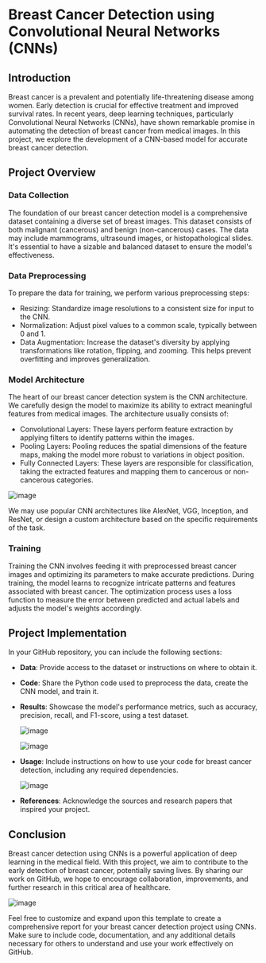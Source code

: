 # Breast Cancer Detection using Convolutional Neural Networks (CNNs)

## Introduction

Breast cancer is a prevalent and potentially life-threatening disease among women. Early detection is crucial for effective treatment and improved survival rates. In recent years, deep learning techniques, particularly Convolutional Neural Networks (CNNs), have shown remarkable promise in automating the detection of breast cancer from medical images. In this project, we explore the development of a CNN-based model for accurate breast cancer detection.

## Project Overview

### Data Collection

The foundation of our breast cancer detection model is a comprehensive dataset containing a diverse set of breast images. This dataset consists of both malignant (cancerous) and benign (non-cancerous) cases. The data may include mammograms, ultrasound images, or histopathological slides. It's essential to have a sizable and balanced dataset to ensure the model's effectiveness.

### Data Preprocessing

To prepare the data for training, we perform various preprocessing steps:

- Resizing: Standardize image resolutions to a consistent size for input to the CNN.
- Normalization: Adjust pixel values to a common scale, typically between 0 and 1.
- Data Augmentation: Increase the dataset's diversity by applying transformations like rotation, flipping, and zooming. This helps prevent overfitting and improves generalization.

### Model Architecture

The heart of our breast cancer detection system is the CNN architecture. We carefully design the model to maximize its ability to extract meaningful features from medical images. The architecture usually consists of:

- Convolutional Layers: These layers perform feature extraction by applying filters to identify patterns within the images.
- Pooling Layers: Pooling reduces the spatial dimensions of the feature maps, making the model more robust to variations in object position.
- Fully Connected Layers: These layers are responsible for classification, taking the extracted features and mapping them to cancerous or non-cancerous categories.

![image](https://github.com/AditiSatsangi/Breast-Cancer-prediction/assets/123658491/034e005b-c2d4-4993-9065-8b0234f2c160)


We may use popular CNN architectures like AlexNet, VGG, Inception, and ResNet, or design a custom architecture based on the specific requirements of the task.

### Training

Training the CNN involves feeding it with preprocessed breast cancer images and optimizing its parameters to make accurate predictions. During training, the model learns to recognize intricate patterns and features associated with breast cancer. The optimization process uses a loss function to measure the error between predicted and actual labels and adjusts the model's weights accordingly.

## Project Implementation

In your GitHub repository, you can include the following sections:

- **Data**: Provide access to the dataset or instructions on where to obtain it.
- **Code**: Share the Python code used to preprocess the data, create the CNN model, and train it.
- **Results**: Showcase the model's performance metrics, such as accuracy, precision, recall, and F1-score, using a test dataset.

  ![image](https://github.com/AditiSatsangi/Breast-Cancer-prediction/assets/123658491/d05fc6af-a10f-4f20-99c1-a6da66479b78)

  

  ![image](https://github.com/AditiSatsangi/Breast-Cancer-prediction/assets/123658491/ccb95bed-1174-4fc5-aaeb-d5bbb9afe02d)

  

- **Usage**: Include instructions on how to use your code for breast cancer detection, including any required dependencies.
  
  
  ![image](https://github.com/AditiSatsangi/Breast-Cancer-prediction/assets/123658491/f1e14d78-ce03-49ad-9f66-cc9201f6f16f)


- **References**: Acknowledge the sources and research papers that inspired your project.

## Conclusion

Breast cancer detection using CNNs is a powerful application of deep learning in the medical field. With this project, we aim to contribute to the early detection of breast cancer, potentially saving lives. By sharing our work on GitHub, we hope to encourage collaboration, improvements, and further research in this critical area of healthcare.

![image](https://github.com/AditiSatsangi/Breast-Cancer-prediction/assets/123658491/ab743535-bc1d-4db5-99c1-6c7982b42021)


Feel free to customize and expand upon this template to create a comprehensive report for your breast cancer detection project using CNNs. Make sure to include code, documentation, and any additional details necessary for others to understand and use your work effectively on GitHub.
